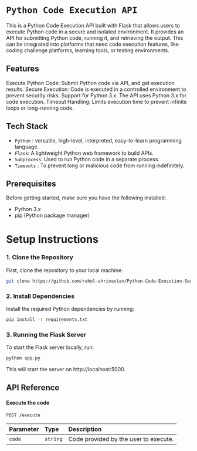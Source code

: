 # `Python Code Execution API`
This is a Python Code Execution API built with Flask that allows users to execute Python code in a secure and isolated environment. It provides an API for submitting Python code, running it, and retrieving the output. This can be integrated into platforms that need code execution features, like coding challenge platforms, learning tools, or testing environments.

## Features
Execute Python Code: Submit Python code via API, and get execution results.
Secure Execution: Code is executed in a controlled environment to prevent security risks.
Support for Python 3.x: The API uses Python 3.x for code execution.
Timeout Handling: Limits execution time to prevent infinite loops or long-running code.

## Tech Stack
- ` Python ` : versatile, high-level, interpreted, easy-to-learn programming language.
- ` Flask `: A lightweight Python web framework to build APIs.
- ` Subprocess `: Used to run Python code in a separate process.
- ` Timeouts ` : To prevent long or malicious code from running indefinitely.


## Prerequisites
Before getting started, make sure you have the following installed:

- Python 3.x  
- pip (Python package manager)
# Setup Instructions

### 1. Clone the Repository
First, clone the repository to your local machine:


```bash
git clone https://github.com/rahul-shrivastav/Python-Code-Execution-Server.git
```


### 2. Install Dependencies
Install the required Python dependencies by running:

```bash
pip install -r requirements.txt
```

### 3. Running the Flask Server
To start the Flask server locally, run:

```bash
python app.py
```

This will start the server on http://localhost:5000.

## API Reference

#### Execute the code

```http
POST /execute
```

| Parameter | Type     | Description                |
| :-------- | :------- | :------------------------- |
| `code` | `string` | Code provided by the user to execute.  |

